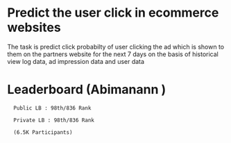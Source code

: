 # Predict the user click in ecommerce websites
The task is predict click probabilty of user clicking the ad which is shown to them on the partners website for the next 7 days on the 
basis of historical view log data, ad impression data and user data

# Leaderboard (Abimanann )

      Public LB : 98th/836 Rank

      Private LB : 98th/836 Rank

      (6.5K Participants)
